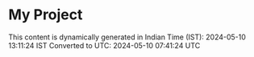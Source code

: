 # My Project

This content is dynamically generated in Indian Time (IST): 2024-05-10 13:11:24 IST
Converted to UTC: 2024-05-10 07:41:24 UTC
